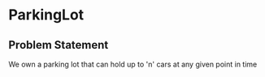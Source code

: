 # ParkingLot
## Problem Statement
We own a parking lot that can hold up to 'n' cars at any given point in time

